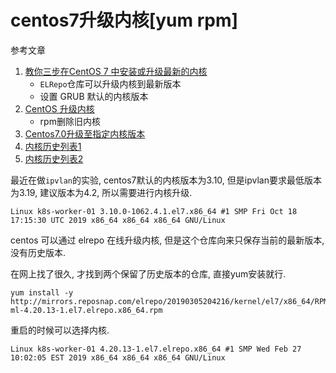 # centos7升级内核[yum rpm]

参考文章

1. [教你三步在CentOS 7 中安装或升级最新的内核](https://www.linuxprobe.com/update-kernel-centos7.html)
    - `ELRepo`仓库可以升级内核到最新版本
    - 设置 GRUB 默认的内核版本
2. [CentOS 升级内核](https://www.cnblogs.com/xzkzzz/p/9627658.html)
    - rpm删除旧内核
3. [Centos7.0升级至指定内核版本](https://www.jianshu.com/p/7c167b3d1539)
4. [内核历史列表1](http://mirrors.coreix.net/elrepo-archive-archive/kernel/el7/x86_64/RPMS/)
5. [内核历史列表2](http://mirrors.reposnap.com/elrepo/20190305204216/kernel/el7/x86_64/RPMS/)

最近在做`ipvlan`的实验, centos7默认的内核版本为3.10, 但是ipvlan要求最低版本为3.19, 建议版本为4.2, 所以需要进行内核升级.

```log
Linux k8s-worker-01 3.10.0-1062.4.1.el7.x86_64 #1 SMP Fri Oct 18 17:15:30 UTC 2019 x86_64 x86_64 x86_64 GNU/Linux
```

centos 可以通过 elrepo 在线升级内核, 但是这个仓库向来只保存当前的最新版本, 没有历史版本.

在网上找了很久, 才找到两个保留了历史版本的仓库, 直接yum安装就行.

```
yum install -y http://mirrors.reposnap.com/elrepo/20190305204216/kernel/el7/x86_64/RPMS/kernel-ml-4.20.13-1.el7.elrepo.x86_64.rpm
```

重启的时候可以选择内核.

```
Linux k8s-worker-01 4.20.13-1.el7.elrepo.x86_64 #1 SMP Wed Feb 27 10:02:05 EST 2019 x86_64 x86_64 x86_64 GNU/Linux
```
